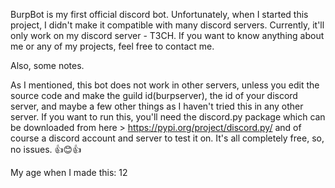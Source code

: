 BurpBot is my first official discord bot. Unfortunately, when I started this project, I didn't make it compatible with many discord servers. Currently, it'll only work on my discord server - T3CH. If you want to know anything about me or any of my projects, feel free to contact me.

Also, some notes.

As I mentioned, this bot does not work in other servers, unless you edit the source code and make the guild id(burpserver), the id of your discord server, and maybe a few other things as I haven't tried this in any other server. If you want to run this, you'll need the discord.py package which can be downloaded from here > https://pypi.org/project/discord.py/ and of course a discord account and server to test it on. It's all completely free, so, no issues. 👍😊👍

My age when I made this: 12

